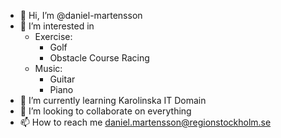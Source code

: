 - 👋 Hi, I’m @daniel-martensson
- 👀 I’m interested in 
  - Exercise:
      - Golf
      - Obstacle Course Racing
  -  Music:   
      - Guitar
      - Piano
- 🌱 I’m currently learning Karolinska IT Domain
- 💞️ I’m looking to collaborate on everything
- 📫 How to reach me daniel.martensson@regionstockholm.se

<!---
daniel-martensson/daniel-martensson is a ✨ special ✨ repository because its `README.md` (this file) appears on your GitHub profile.
You can click the Preview link to take a look at your changes.
--->
